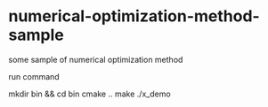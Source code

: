 # numerical-optimization-method-sample
some sample of numerical optimization method


run command

mkdir bin && cd bin
cmake ..
make
./x_demo
